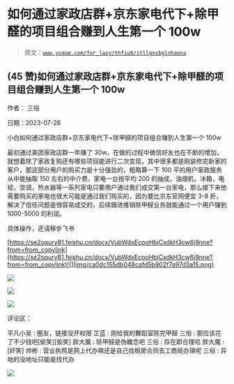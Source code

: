 # 如何通过家政店群+京东家电代下+除甲醛的项目组合赚到人生第一个 100w

> 原文：[`www.yuque.com/for_lazy/thfiu8/itllgxsbglnhaona`](https://www.yuque.com/for_lazy/thfiu8/itllgxsbglnhaona)



## (45 赞)如何通过家政店群+京东家电代下+除甲醛的项目组合赚到人生第一个 100w 

作者： 三俗 

日期：2023-07-26 

小白如何通过家政店群+京东家电代下+除甲醛的项目组合赚到人生第一个 100w 

最初通过美团家政店群一年赚了 30w，在做的过程中微信好友也在不断的增加，就想着除了家政复购还有哪些项目能进行二次变现，其中很多都是刚装修完新家的客户，那这部分用户的购买力是十分强劲的，粗略算一下 100 平的用户家政服务从中能抽取 150 左右的中介费，家电一台按平均 200 的抽成，油烟机，冰箱，电视，空调，热水器等一系列家电只要用户通过我们成交第一台家电，那么接下来他需要购买的家电也很大可能是通过我们购买的，因为要比京东官网便宜 3-8 折，解决了信任问题是很容易成交的，后续跟进推销除甲醛业务就能通过一个用户赚到 1000-5000 的利润。 

具体操作，还请移步飞书 

[https://se2oqury81.feishu.cn/docx/VubWdxEcpoHbiCxdkH3cw6j9nne?from=from_copylink](https://se2oqury81.feishu.cn/docx/VubWdxEcpoHbiCxdkH3cw6j9nne?from=from_copylink)![](img/ca0dc155db048cafd5b902f7a97d3a15.png) 

![](img/169570700c329ed0fdf5d0b5e856b437.png) 

![](img/261a12ec6c6c24adf7dd67e0b9cab1a9.png) 

![](img/b701f467a2aba9e8055eadffddc6dade.png) 

评论区： 

平凡小吴 : 圈友，链接没开权限 芷蓝 : 刚给我的舞蹈室除完甲醛 三俗 : 那应该花了不少钱吧[偷笑][偷笑] 胖大魔 : 除甲醛是伪概念吧 三俗 : 存在即合理哈 胖大魔 : [奸笑] 帅彬 : 营业执照是网上代办嘛还是自己找租房合同去工商局办理呢 三俗 : 异地的没地址只能是找代办 

![](img/894d30a529e7c37bcd3392323c99941c.png)  